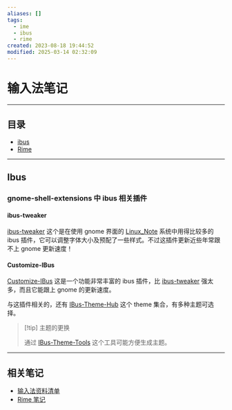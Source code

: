 ```yaml
---
aliases: []
tags:
  - ime
  - ibus
  - rime
created: 2023-08-18 19:44:52
modified: 2025-03-14 02:32:09
---
```

# 输入法笔记

---
## 目录

* [ibus](#Ibus)
* [Rime](#Rime)

---

## Ibus

### <span id="ime_ibus_gnomex">gnome-shell-extensions 中 ibus 相关插件</span>

#### <span id="ime_ibus_gnomex_ibus_tweaker">ibus-tweaker</span>

[ibus-tweaker](https://github.com/tuberry/ibus-tweaker) 这个是在使用 gnome 界面的 [Linux_Note](../Linux/Linux_Note.md) 系统中用得比较多的 ibus 插件，它可以调整字体大小及预配了一些样式。不过这插件更新近些年常跟不上 gnome 更新速度！

#### <span id="ime_ibus_gnomex_ibus_customize_ibus">Customize-IBus</span>

[Customize-IBus](https://github.com/openSUSE/Customize-IBus) 这是一个功能非常丰富的 ibus 插件，比 [ibus-tweaker](#ibus-tweaker) 强太多，而且它能跟上 gnome 的更新速度。

与这插件相关的，还有 [IBus-Theme-Hub](https://github.com/openSUSE/IBus-Theme-Hub) 这个 theme 集合，有多种主题可选择。
> [!tip] 主题的更换
> 
> 通过 [IBus-Theme-Tools](https://github.com/openSUSE/IBus-Theme-Tools) 这个工具可能方便生成主题。

---

## 相关笔记

* [输入法资料清单](IME_Material.md)
* [Rime 笔记](Rime_Note.md)

